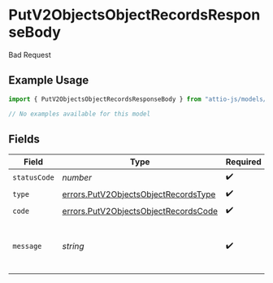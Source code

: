 # PutV2ObjectsObjectRecordsResponseBody

Bad Request

## Example Usage

```typescript
import { PutV2ObjectsObjectRecordsResponseBody } from "attio-js/models/errors";

// No examples available for this model
```

## Fields

| Field                                                                                        | Type                                                                                         | Required                                                                                     | Description                                                                                  | Example                                                                                      |
| -------------------------------------------------------------------------------------------- | -------------------------------------------------------------------------------------------- | -------------------------------------------------------------------------------------------- | -------------------------------------------------------------------------------------------- | -------------------------------------------------------------------------------------------- |
| `statusCode`                                                                                 | *number*                                                                                     | :heavy_check_mark:                                                                           | N/A                                                                                          |                                                                                              |
| `type`                                                                                       | [errors.PutV2ObjectsObjectRecordsType](../../models/errors/putv2objectsobjectrecordstype.md) | :heavy_check_mark:                                                                           | N/A                                                                                          |                                                                                              |
| `code`                                                                                       | [errors.PutV2ObjectsObjectRecordsCode](../../models/errors/putv2objectsobjectrecordscode.md) | :heavy_check_mark:                                                                           | N/A                                                                                          |                                                                                              |
| `message`                                                                                    | *string*                                                                                     | :heavy_check_mark:                                                                           | N/A                                                                                          | No attribute was found for matching_attribute slug/ID "my-attribute".                        |